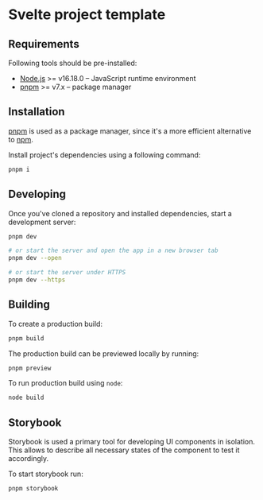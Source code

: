# Svelte project template

## Requirements

Following tools should be pre-installed:

- [Node.js](https://nodejs.org/en/) >= v16.18.0 – JavaScript runtime environment
- [pnpm](https://pnpm.io/) >= v7.x – package manager

## Installation

[pnpm](https://pnpm.io/) is used as a package manager, since it's a more efficient alternative to
[npm](https://pnpm.io/motivation).

Install project's dependencies using a following command:

```bash
pnpm i
```

## Developing

Once you've cloned a repository and installed dependencies, start a development server:

```bash
pnpm dev

# or start the server and open the app in a new browser tab
pnpm dev --open

# or start the server under HTTPS
pnpm dev --https
```

## Building

To create a production build:

```bash
pnpm build
```

The production build can be previewed locally by running:

```bash
pnpm preview
```

To run production build using `node`:

```bash
node build
```

## Storybook

Storybook is used a primary tool for developing UI components in isolation. This allows to describe
all necessary states of the component to test it accordingly.

To start storybook run:

```bash
pnpm storybook
```
